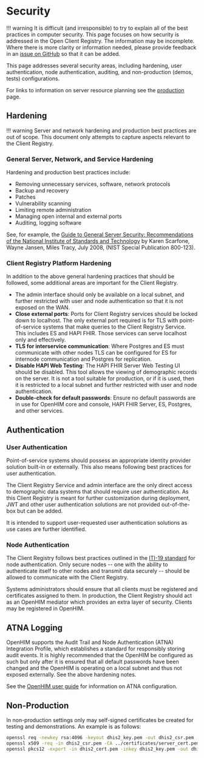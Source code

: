 # Security

!!! warning
    It is difficult (and irresponsible) to try to explain all of the best practices in computer security. This page focuses on how security is addressed in the Open Client Registry. The information may be incomplete. Where there is more clarity or information needed, please provide feedback in an [issue on GitHub](https://github.com/intrahealth/client-registry/issues/new) so that it can be added.


This page addresses several security areas, including hardening, user authentication, node authentication, auditing, and non-production (demos, tests) configurations.

For links to information on server resource planning see the [production](production.md) page.

## Hardening

!!! warning
    Server and network hardening and production best practices are out of scope. This document only attempts to capture aspects relevant to the Client Registry.

### General Server, Network, and Service Hardening

Hardening and production best practices include:

* Removing unnecessary services, software, network protocols
* Backup and recovery
* Patches
* Vulnerability scanning
* Limiting remote administration
* Managing open internal and external ports
* Auditing, logging software

See, for example, the [Guide to General Server Security: Recommendations of the National Institute of Standards and Technology](https://nvlpubs.nist.gov/nistpubs/Legacy/SP/nistspecialpublication800-123.pdf) by Karen Scarfone, Wayne Jansen, Miles Tracy, July 2008, (NIST Special Publication 800-123).

### Client Registry Platform Hardening

In addition to the above general hardening practices that should be followed, some additional areas are important for the Client Registry.

* The admin interface should only be available on a local subnet, and further restricted with user and node authentication so that it is not exposed on the WAN.
* **Close external ports**: Ports for Client Registry services should be locked down to localhost. The only external port required is for TLS with point-of-service systems that make queries to the Client Registry Service. This includes ES and HAPI FHIR. Those services can serve localhost only and effectively. 
* **TLS for interservice communication**: Where Postgres and ES must communicate with other nodes TLS can be configured for ES for internode communication and Postgres for replication.
* **Disable HAPI Web Testing**: The HAPI FHIR Server Web Testing UI should be disabled. This tool allows the viewing of demographic records on the server. It is not a tool suitable for production, or if it is used, then it is restricted to a local subnet and further restricted with user and node authentication.
* **Double-check for default passwords**: Ensure no default passwords are in use for OpenHIM core and console, HAPI FHIR Server, ES, Postgres, and other services.

## Authentication

### User Authentication

Point-of-service systems should possess an appropriate identity provider solution built-in or externally. This also means following best practices for user authentication. 

The Client Registry Service and admin interface are the only direct access to demographic data systems that should require user authentication. As this Client Registry is meant for further customization during deployment, JWT and other user authentication solutions are not provided out-of-the-box but can be added.

It is intended to support user-requested user authentication solutions as use cases are further identified.

### Node Authentication

The Client Registry follows best practices outlined in the [ITI-19 standard](https://www.ihe.net/uploadedFiles/Documents/ITI/IHE_ITI_TF_Vol2a.pdf) for node authentication. Only secure nodes -- one with the ability to authenticate itself to other nodes and transmit data securely -- should be allowed to communicate with the Client Registry.

Systems administrators should ensure that all clients must be registered and certificates assigned to them. In production, the Client Registry should act as an OpenHIM mediator which provides an extra layer of security. Clients may be registered in OpenHIM.

## ATNA Logging

OpenHIM supports the Audit Trail and Node Authentication (ATNA) Integration Profile, which establishes a standard for responsibly storing audit events. It is highly recommended that the OpenHIM be configured as such but only after it is ensured that all default passwords have been changed and the OpenHIM is operating on a local subnet and thus not exposed externally. See the above hardening notes.

See the [OpenHIM user guide](https://openhim.readthedocs.io/en/latest/user-guide/auditing.html) for information on ATNA configuration.

## Non-Production

In non-production settings only may self-signed certificates be created for testing and demonstrations. An example is as follows:
```sh
openssl req -newkey rsa:4096 -keyout dhis2_key.pem -out dhis2_csr.pem -nodes -days 365 -subj "/CN=dhis2"
openssl x509 -req -in dhis2_csr.pem -CA ../certificates/server_cert.pem -CAkey ../certificates/server_key.pem -out dhis2_cert.pem -set_serial 01 -days 36500
openssl pkcs12 -export -in dhis2_cert.pem -inkey dhis2_key.pem -out dhis2.p12
```

